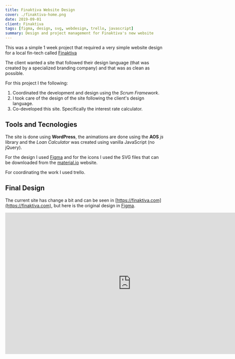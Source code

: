 ```yaml
---
title: Finaktiva Website Design
cover: ./finaktiva-home.png
date: 2019-09-01
client: Finaktiva
tags: [figma, design, svg, webdesign, trello, javascript]
summary: Design and project management for Finaktiva's new website
---
```


This was a simple 1 week project that required a very simple website design for a local fin-tech called [Finaktiva](https://finaktiva.com)

The client wanted a site that followed their design language (that was created by a specialized branding company) and that was as clean as possible.

For this project I the following:

1. Coordinated the development and design using the _Scrum Framework_.
2. I took care of the design of the site following the client's design language.
3. Co-developed this site. Specifically the interest rate calculator.

## Tools and Tecnologies

The site is done using **WordPress**, the animations are done using the **AOS** _js_ library and the _Loan Calculator_ was created using vanilla JavaScript (no jQuery).

For the design I used [Figma](https://figma.com) and for the icons I used the SVG files that can be downloaded from the [material.io](https://material.io) website.

For coordinating the work I used trello.

## Final Design

The current site has change a bit and can be seen in [https://finaktiva.com](https://finaktiva.com), but here is the original design in [Figma](https://figma.com).

<iframe style="border: none;" width="800" height="450" src="https://www.figma.com/embed?embed_host=share&url=https%3A%2F%2Fwww.figma.com%2Ffile%2Fs6aBobSIKjvawtz144oQkU%2FFinaktiva" allowfullscreen></iframe>
